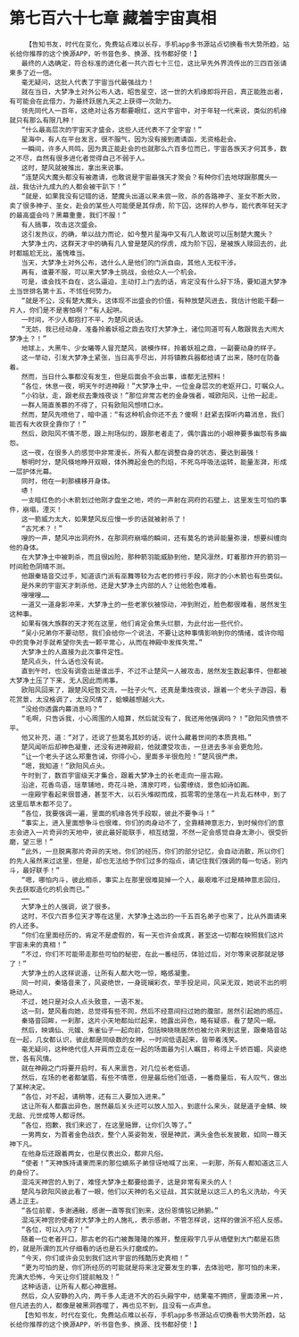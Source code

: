 # 第七百六十七章 藏着宇宙真相
        【告知书友，时代在变化，免费站点难以长存，手机app多书源站点切换看书大势所趋，站长给你推荐的这个换源APP，听书音色多、换源、找书都好使！】
       最终的人选确定，符合标准的进化者一共六百七十三位，这比早先外界流传出的三四百张请柬多了近一倍。
       毫无疑问，这批人代表了宇宙当代最强战力！
       就在当日，大梦净土对外公布人选，昭告星空，这一世的大机缘即将开启，真正能胜出者，有可能会在此借力，为最终跃居九天之上获得一次助力。
       领先同代人一百年，这绝对让各方都要眼红，这片宇宙中，对于年轻一代来说，类似的机缘就只有那么有限几种！
       “什么最高层次的宇宙天才盛会，这些人还代表不了全宇宙！”
       星海中，有人在平台发言，很不服气，因为没有接到邀请函，无资格赴会。
       一瞬间，许多人共鸣，因为真正能赴会的也就那么六百多位而已，宇宙各族天才何其多，数之不尽，自然有很多进化者觉得自己不弱于人。
       这时，楚风就被推出，拿出来说事。
       “连楚风大魔头都没有被邀请，也敢说是宇宙最强天才聚会？有种你们去地球跟那魔头一战，我估计九成九的人都会被干趴下！”
       “就是，如果我没有记错的话，楚魔头出道以来未尝一败，杀的各路神子、圣女不断大败，卖了很多神子、圣女，赴会的某些人可能便是其俘虏，阶下囚，这样的人参与，能代表年轻天才的最高盛会吗？黑幕重重，我们不服！”
       有人搞事，攻击这次盛会。
       这引发热议，的确，单以战力而论，如今整片星海中又有几人敢说可以压制楚大魔头？
       大梦净土内，这群天才中的确有几人曾是楚风的俘虏，成为阶下囚，是被族人赎回去的，此时都尴尬无比，羞愧难当。
       当天，大梦净土对外公布，选什么人是他们的门派自由，其他人无权干涉。
       再有，谁要不服，可以来大梦净土挑战，会给众人一个机会。
       可是，谁会找不自在，这么逼迫，主动打上门去的话，肯定没有什么好下场，要知道大梦净土当世排名第十五，不怵任何势力。
       “就是不公，没有楚大魔头，这体现不出盛会的价值，有种放楚风进去，我估计他能干翻一片人，你们是不是害怕啊？”有人起哄。
       一时间，不少人都抱打不平，为楚风说话。
       “无妨，我已经动身，准备拎着妖祖之鼎去攻打大梦净土，诸位同道可有人敢跟我去大闹大梦净土？！”
       地球上，大黑牛、少女曦等人冒充楚风，装模作样，拎着妖祖之鼎，一副要动身的样子。
       这一举动，引发大梦净土紧张，当日高手尽出，并将镇教兵器都给请了出来，随时在防备着。
       然而，当日什么事都没有发生，但是后面会不会出事，谁都无法预料！
       “各位，休息一夜，明天午时进神殿！”大梦净土中，一位金身层次的老妪开口，叮嘱众人。
       “小钧驮，走，跟老叔去秉烛夜谈！”那位非常古老的金身强者，喊欧阳风，让他一起走。
       一群人简直羡慕的不得了，只有欧阳风想喷口水。
       然而，楚风先喷他了，暗中道：“有这种机会你还不去？傻啊！赶紧去探听内幕消息，我们能否有大收获全靠你了！”
       然后，欧阳风不情不愿，跟上刑场似的，跟那老者走了，偶尔露出的小眼神要多幽怨有多幽怨。
       这一夜，在很多人的感觉中非常漫长，所有人都在调整自身的状态，要达到最强！
       黎明时分，楚风倏地睁开双眼，体外腾起金色的烈焰，不死鸟呼吸法运转，能量澎湃，形成一层护体光幕。
       同时，他在一刹那横移开身体。
       哧！
       一支暗红色的小木箭划过他刚才盘坐之地，咚的一声射在洞府的石壁上，这里发生可怕的事件，崩塌，湮灭！
       这一箭威力太大，如果楚风反应慢一步的话就被射杀了！
       “古咒术？！”
       嗖的一声，楚风冲出洞府外，在那洞府崩塌的瞬间，还有莫名的诡异能量弥漫，想要纠缠向他的身体。
       在大梦净土中被刺杀，而且很凶险，那种箭羽能威胁到他，楚风凛然，盯着那炸开的箭羽一时间脸色阴晴不测。
       他跟秦珞音交过手，知道该门派有巫舞等较为古老的修行手段，刚才的小木箭也有些类似。
       是外来的宇宙天才刺杀他，还是大梦净土内部的人？让他脸色难看。
       嗖嗖嗖……
       一道又一道身影冲来，大梦净土的一些老家伙被惊动，冲到附近，脸色都很难看，居然发生这种事。
       如果有强大族群的天才死在这里，他们肯定会焦头烂额，为此付出一些代价。
       “吴小兄弟你不要动怒，我们会给你一个说法，不要让这种事情影响到你的情绪，或许你暗中的竞争对手就希望你失去一颗平常心，从而在神殿中发挥失常。”
       大梦净土的人直接为此次事件定性。
       楚风点头，什么话也没有说。
       直到午时，也没有调查出是谁出手，不过不止楚风一人被攻击，居然发生数起事件，但都被大梦净土压了下来，无人因此而闹事。
       欧阳风回来了，跟楚风短暂交流，一肚子火气，还真是秉烛夜谈，跟着一个老头子游园，看花赏景，太没格调了，太没风情了，蛤蟆越想越火大。
       “没给你透露内幕消息吗？”
       “毛啊，只告诉我，小心周围的人暗算，然后就没有了，我还用他强调吗？！”欧阳风愤愤不平。
       他又补充，道：“对了，还说了些莫名其妙的话，说什么藏着世间的本质真相。”
       楚风闻听后却神色凝重，还没有进神殿前，他就遭受攻击，一旦进去多半会更危险。
       “让一个老头子这么郑重告诫，你得小心，里面多半很危险！”楚风很严肃。
       “嗯，我知道！”欧阳风点头。
       午时到了，数百宇宙级天才集合，跟着大梦净土的长老走向一座古殿。
       沿途，花香鸟语，瑶草铺地，奇花斗艳，清泉叮咚，仙雾缭绕，景色如诗如画。
       一座殿宇看起来很普通，甚至不大，以石头堆砌而成，孤零零的坐落在一片乱石林中，到了这里后草木都不见了。
       “各位，我要强调一遍，里面的机缘各凭手段取，彼此不要争斗！”
       “事实上，进入里面想争斗也很难，你们的肉身动不了，全靠精神意志力，到时候你们的意志会进入一片奇异的天地中，彼此最好能联手，相互结盟，不然一定会感觉自身太渺小，很受折磨，望三思！”
       “此外，一旦脱离那片奇异的天地，你们的经历，你们的部分记忆，会自动消散，所以你们的先人虽然来过这里，但是，却也无法给予你们过多的指点，请记住我们强调的每一句话，别内斗，最好联手！”
       “嗯，哪怕内斗，彼此相杀，事实上在那里很难毙掉一个人，最艰难不过是精神意志回归，失去获取造化的机会而已。”
       ……
       大梦净土的人强调，说了很多。
       这时，不仅六百多位天才等在这里，大梦净土选出的一千五百名弟子也来了，比从外面请来的人还多。
       “你们在里面经历的，肯定不是虚假的，有一天也许会成真，甚至这一切都在映照我们这片宇宙未来的真相！”
       “不过，你们不可能带走那些可怕的秘密，在此一番经历，体验过后，对尔等来说那就足够了！”
       大梦净土的人这样说道，让所有人都大吃一惊，略感凝重。
       同一时间，秦珞音来了，风姿绝世，一身斑斓彩衣，举手投足间，风采无双，她说不出的明艳动人。
       不过，她只是对众人点头致意，一语不发。
       这一刻，楚风看向她，总觉得有些不同，然后不经意间扫过她的腹部，居然引起她的感应。
       秦珞音回眸，一刹那，这片小天地都灿烂起来，她露出异色，略有疑惑，看了楚风一眼。
       然后，映谪仙、元媛、朱雀仙子一起向前，包括映晓晓居然也被允许来到这里，跟秦珞音站在一起，几女都认识，彼此都是同级数的女神，一时间低语起来，皆带着浅笑。
       毫无疑问，这种绝代佳人并肩而立走在一起的场面最为引人瞩目，称得上千娇百媚，风姿绝世，各有风情。
       就在神殿之门将要开启时，有人来禀告，对几位长老低语。
       然后，在场的老者都皱眉，有些不情愿，但是最后他们低语，一番商量后，有人叹气，做出了某种决定。
       “各位，对不起，请稍等，还有三人要加入进来。”
       这让所有人都露出异色，居然最后关头还可以放人加入，到底什么来头，就是道子金鳞、映无敌、元世成等人都讶然。
       “各位，抱歉，我们来迟了，在这里赔罪，让你们久等了。”
       一男两女，为首者金色战衣，整个人英姿勃发，很是神武，满头金色长发披散，如同一尊天神下凡。
       在他身后还跟着两女，也是仪表出众，都非凡俗。
       “使者！”天神族持请柬而来的那位嫡系子弟惊讶地喊了出来，一刹那，所有人都知道这三人的身份了。
       混沌天神宫的人到了，难怪大梦净土都要给面子，这是非常有来头的人！
       楚风与欧阳风彼此看了一眼，他们以天神的名义征战，其实就是以这三人的名义洗劫，今天遇上正主。
       “各位前辈，多谢通融，感谢一直等我们到来，这份恩情铭记肺腑。”
       混沌天神宫的使者对大梦净土的人施礼，表示感谢，不管怎样说，这样的做派不招人反感。
       “各位，可以入内了！”
       随着一位老者开口，那古老的石门被轰隆隆的推开，整座殿宇几乎从墙壁到大门都是石质的，就是所谓的瓦片仔细看的话也是石头打磨成的。
       “今天，你们或许会见到我们这片宇宙的残酷历史真相！”
       “更为可怕的是，你们所经历的可能就是将来注定要发生的事，去体验吧，那可怕的未来，充满大恐怖，今天让你们提前触及！”
       这种话语，让所有人都心神震撼。
       然后，众人安静的入内，两千多人走进不大的石头殿宇中，结果毫不拥挤，里面漆黑一片，但凡进去的人，都像是被黑洞吞噬了，再也见不到，且没有一点声息。
       【告知书友，时代在变化，免费站点难以长存，手机app多书源站点切换看书大势所趋，站长给你推荐的这个换源APP，听书音色多、换源、找书都好使！】